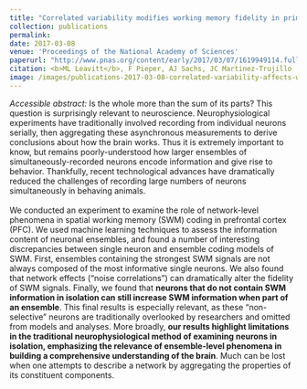 ```yaml
---
title: "Correlated variability modifies working memory fidelity in primate prefrontal neuronal ensembles"
collection: publications
permalink:
date: 2017-03-08
venue: 'Proceedings of the National Academy of Sciences'
paperurl: "http://www.pnas.org/content/early/2017/03/07/1619949114.full"
citation: <b>ML Leavitt</b>, F Pieper, AJ Sachs, JC Martinez-Trujillo
image: /images/publications-2017-03-08-correlated-variability-affects-working-memory-image.png
---
```

<i>Accessible abstract:</i> Is the whole more than the sum of its parts? This question is surprisingly relevant to neuroscience. Neurophysiological experiments have traditionally involved recording from individual neurons serially, then aggregating these asynchronous measurements to derive conclusions about how the brain works. Thus it is extremely important to know, but remains poorly-understood how larger ensembles of simultaneously-recorded neurons encode information and give rise to behavior. Thankfully, recent technological advances have dramatically reduced the challenges of recording large numbers of neurons simultaneously in behaving animals.<br><br>We conducted an experiment to examine the role of network-level phenomena in spatial working memory (SWM) coding in prefrontal cortex (PFC). We used machine learning techniques to assess the information content of neuronal ensembles, and found a number of interesting discrepancies between single neuron and ensemble coding models of SWM. First, ensembles containing the strongest SWM signals are not always composed of the most informative single neurons. We also found that network effects (“noise correlations”) can dramatically alter the fidelity of SWM signals. Finally, we found that <b>neurons that do not contain SWM information in isolation can still increase SWM information when part of an ensemble</b>. This final results is especially relevant, as these “non-selective” neurons are traditionally overlooked by researchers and omitted from models and analyses. More broadly, <b>our results highlight limitations in the traditional neurophysiological method of examining neurons in isolation, emphasizing the relevance of ensemble-level phenomena in building a comprehensive understanding of the brain</b>. Much can be lost when one attempts to describe a network by aggregating the properties of its constituent components.
